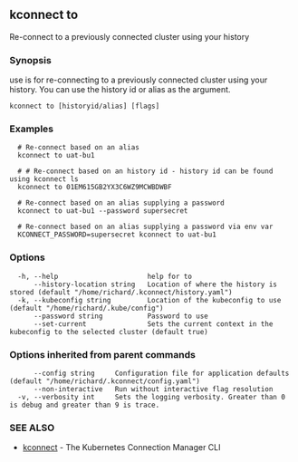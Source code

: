 ## kconnect to

Re-connect to a previously connected cluster using your history

### Synopsis

use is for re-connecting to a previously connected cluster using your history.
You can use the history id or alias as the argument.

```
kconnect to [historyid/alias] [flags]
```

### Examples

```
  # Re-connect based on an alias
  kconnect to uat-bu1

  # # Re-connect based on an history id - history id can be found using kconnect ls
  kconnect to 01EM615GB2YX3C6WZ9MCWBDWBF

  # Re-connect based on an alias supplying a password
  kconnect to uat-bu1 --password supersecret

  # Re-connect based on an alias supplying a password via env var
  KCONNECT_PASSWORD=supersecret kconnect to uat-bu1

```

### Options

```
  -h, --help                      help for to
      --history-location string   Location of where the history is stored (default "/home/richard/.kconnect/history.yaml")
  -k, --kubeconfig string         Location of the kubeconfig to use (default "/home/richard/.kube/config")
      --password string           Password to use
      --set-current               Sets the current context in the kubeconfig to the selected cluster (default true)
```

### Options inherited from parent commands

```
      --config string     Configuration file for application defaults (default "/home/richard/.kconnect/config.yaml")
      --non-interactive   Run without interactive flag resolution
  -v, --verbosity int     Sets the logging verbosity. Greater than 0 is debug and greater than 9 is trace.
```

### SEE ALSO

* [kconnect](index.md)	 - The Kubernetes Connection Manager CLI

